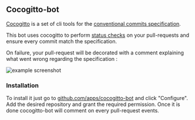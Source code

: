 ## Cocogitto-bot

[Cocogitto](https://github.com/cocogitto/cocogitto) is a set of cli tools for the [conventional commits specification](https://www.conventionalcommits.org/en/v1.0.0/).

This bot uses cocogitto to perform [status checks](https://docs.github.com/en/pull-requests/collaborating-with-pull-requests/collaborating-on-repositories-with-code-quality-features/about-status-checks) on your pull-requests and ensure every commit match the specification.

On failure, your pull-request will be decorated with a comment explaining what went wrong regarding the specification :

![example screenshot](https://docs.cocogitto.io/cog-bot-example.png)

### Installation

To install it just go to [github.com/apps/cocogitto-bot](https://github.com/apps/cocogitto-bot)
and click "Configure". Add the desired repository and grant the required permission.
Once it is done cocogitto-bot will comment on every pull-request events.
